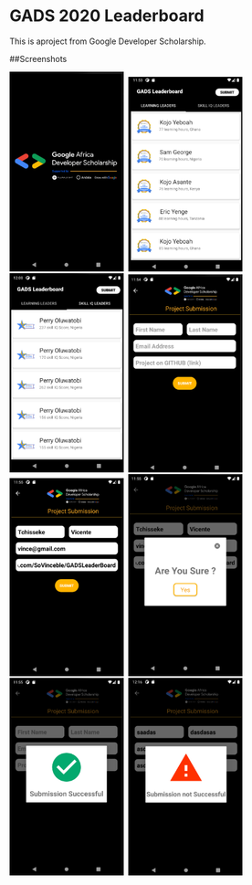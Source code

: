 # GADS 2020 Leaderboard

This is aproject from Google Developer Scholarship.

##Screenshots
<p float="left">
<kbd>
  <img src="https://github.com/SoVinceble/GADSLeaderBoard/blob/master/screenshots/Screenshot_1.png" width="200" />
  </kbd>
  <kbd>
  <img src="https://github.com/SoVinceble/GADSLeaderBoard/blob/master/screenshots/Screenshot_2.png" width="200" />
  </kbd>
    <kbd>
  <img src="https://github.com/SoVinceble/GADSLeaderBoard/blob/master/screenshots/Screenshot_3.png" width="200" />
  </kbd>
    <kbd>
  <img src="https://github.com/SoVinceble/GADSLeaderBoard/blob/master/screenshots/Screenshot_4.png" width="200" />
  </kbd>
    <kbd>
  <img src="https://github.com/SoVinceble/GADSLeaderBoard/blob/master/screenshots/Screenshot_5.png" width="200" />
  </kbd>
    <kbd>
  <img src="https://github.com/SoVinceble/GADSLeaderBoard/blob/master/screenshots/Screenshot_6.png" width="200" />
  </kbd>
    <kbd>
  <img src="https://github.com/SoVinceble/GADSLeaderBoard/blob/master/screenshots/Screenshot_7.png" width="200" />
  </kbd>
      <kbd>
  <img src="https://github.com/SoVinceble/GADSLeaderBoard/blob/master/screenshots/Screenshot_8.png" width="200" />
  </kbd>
</p>
